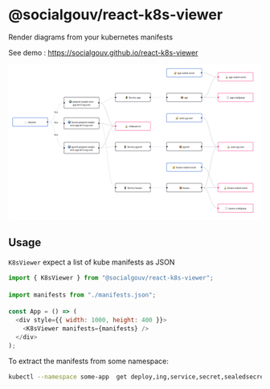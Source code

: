 # @socialgouv/react-k8s-viewer

Render diagrams from your kubernetes manifests

See demo : https://socialgouv.github.io/react-k8s-viewer

![](./demo.png)

## Usage

`K8sViewer` expect a list of kube manifests as JSON

```js
import { K8sViewer } from "@socialgouv/react-k8s-viewer";

import manifests from "./manifests.json";

const App = () => (
  <div style={{ width: 1000, height: 400 }}>
    <K8sViewer manifests={manifests} />
  </div>
);
```

To extract the manifests from some namespace:

```sh
kubectl --namespace some-app  get deploy,ing,service,secret,sealedsecret,configmap -ojson > manifests.json
```
